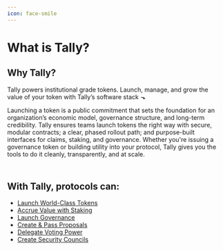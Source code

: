 ```yaml
---
icon: face-smile
---
```


# What is Tally?

## Why Tally?

Tally powers institutional grade tokens. Launch, manage, and grow the value of your token with Tally’s software stack ⬎

Launching a token is a public commitment that sets the foundation for an organization’s economic model, governance structure, and long-term credibility. Tally ensures teams launch tokens the right way with secure, modular contracts; a clear, phased rollout path; and purpose-built interfaces for claims, staking, and governance. Whether you're issuing a governance token or building utility into your protocol, Tally gives you the tools to do it cleanly, transparently, and at  scale.

\
With Tally, protocols can:&#x20;
--------------------------------

* [Launch World-Class Tokens ](../token-launch.md)
* [Accrue Value with Staking ](../staking/)
* [Launch Governance](../governance/)
* [Create & Pass Proposals](../../how-to-use-tally/proposals/creating-proposals/)
* [Delegate Voting Power](../../how-to-use-tally/delegate-on-tally/)
* [Create Security Councils ](../governance/advanced-features/security-council-elections/)
